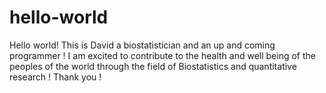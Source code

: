 hello-world
===========

Hello world! This is David a biostatistician and an up and coming programmer ! I am excited to contribute to the health and well being of the peoples of the world through the field of Biostatistics and quantitative research ! Thank you ! 
